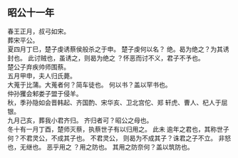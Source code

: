## 昭公十一年
春王正月，叔弓如宋。  
葬宋平公。  
夏四月丁巳，楚子虔诱蔡侯般杀之于申。 楚子虔何以名？
绝。曷为绝之？为其诱封也。 此讨贼也，虽诱之，则曷为绝之
？怀恶而讨不义，君子不予也。  
楚公子弃疾帅师围蔡。  
五月甲申，夫人归氏薨。  
大蒐于比蒲。大蒐者何？简车徒也。 何以书？盖以罕书也。  
仲孙玃会邾娄子盟于侵羊。  
秋，季孙隐如会晋韩起、齐国酌、宋华亥、卫北宫佗、郑
轩虎、曹人、杞人于屈银。  
九月己亥，葬我小君齐归。 齐归者可？昭公之母也。  
冬十有一月丁酉，楚师灭蔡，执蔡世子有以归用之。 此未
逾年之君也，其称世子何？不君灵公，不成其子也。 不君灵公，
则曷为不成其子？诛君之子不立。 非怒也，无继也。 恶乎用之
？用之防也。 其用之防奈何？盖以筑防也。  

